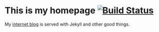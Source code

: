 # This is my homepage [![Build Status](https://travis-ci.org/rey/reyhan.org.svg?branch=master)](https://travis-ci.org/rey/reyhan.org)

My [internet blog](http://reyhan.org) is served with Jekyll and other good things.
